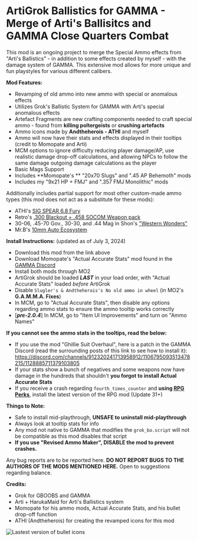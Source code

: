 # ArtiGrok Ballistics for GAMMA - Merge of Arti's Ballisitcs and GAMMA Close Quarters Combat

This mod is an ongoing project to merge the Special Ammo effects from "Arti's Ballistics" - in addition to some effects created by myself - with the damage system of GAMMA. This extensive mod allows for more unique and fun playstyles for various different calibers.

**Mod Features:**
- Revamping of old ammo into new ammo with special or anomalous effects
- Utilizes Grok's Ballistic System for GAMMA with Arti's special anomalous effects
- Artefact Fragments are new crafting components needed to craft special ammo - found from **killing poltergeists** or **crushing artefacts**
- Ammo icons made by **Andtheherois - ATHI** and myself
- Ammo will now have their stats and effects displayed in their tooltips (credit to Momopate and Arti)
- MCM options to ignore difficulty reducing player damage/AP, use realistic damage drop-off calculations, and allowing NPCs to follow the same damage outgoing damage calculations as the player
- Basic Mags Support
- Includes **Momopate's ** "20x70 Slugs" and ".45 AP Behemoth" mods
- Includes my "9x21 HP + FMJ" and ".357 FMJ Monolithic" mods

Additionally includes partial support for most other custom-made ammo types (this mod does not act as a substitute for these mods):
- ATHI's [SIG SPEAR 6.8 Fury](https://discord.com/channels/912320241713958912/1036112180145299536)
- Retro's [.300 Blackout + .458 SOCOM Weapon pack](https://discord.com/channels/912320241713958912/1036727845726204024)
- 30-06, .45-70 Gov., 30-30, and .44 Mag in Shon's ["Western Wonders"](https://discord.com/channels/912320241713958912/1055545995330592848)
- Mr.B's [10mm Auto Ecosystem]([https://discord.com/channels/912320241713958912/1114443301349757088](https://www.moddb.com/mods/stalker-anomaly/addons/mrbs-10mm-auto-ecosystem))

**Install Instructions:** (updated as of July 3, 2024)
- Download this mod from the link above
- Download Momopate's "Actual Accurate Stats" mod found in the [GAMMA Discord](https://discord.com/channels/912320241713958912/1161433800803360808)
- Install both mods through MO2
- ArtiGrok should be loaded _**LAST**_ in your load order, with "Actual Accurate Stats" loaded *before* ArtiGrok
- Disable `Slugler's & Andtheherois's No old ammo in wheel` (in MO2's **G.A.M.M.A. Fixes**)
- In MCM, go to "Actual Accurate Stats", then disable any options regarding ammo stats to ensure the ammo tooltip works correctly
- [_**pre-2.0.4**_] In MCM, go to "Item UI Improvements" and turn on "Ammo Names"

**If you cannot see the ammo stats in the tooltips, read the below:**
- If you use the mod "Ghillie Suit Overhaul", here is a patch in the GAMMA Discord (read the surrounding posts of this link to see how to install it): https://discord.com/channels/912320241713958912/1106795093513478215/1128885711379103805
- If your stats show a bunch of negatives and some weapons now have damage in the hundreds that shouldn't **you forgot to install Actual Accurate Stats**
- If you receive a crash regarding `fourth_times_counter` and **using [RPG Perks](https://github.com/ilrathCXV/RPG-XP-Redux-Orleon-ilrathCXV)**, install the latest version of the RPG mod (Update 31+)

**Things to Note:**
- Safe to install mid-playthrough, **UNSAFE to uninstall mid-playthrough**
- Always look at tooltip stats for info
- Any mod not native to GAMMA that modifies the `grok_bo.script` will not be compatible as this mod disables that script
- **If you use "Revised Ammo Maker", DISABLE the mod to prevent crashes.**

Any bug reports are to be reported here. **DO NOT REPORT BUGS TO THE AUTHORS OF THE MODS MENTIONED HERE.** Open to suggestions regarding balance.

**Credits:**
- Grok for GBOOBS and GAMMA
- Arti + HarukaMaid for Arti's Ballistics system
- Momopate for his ammo mods, Actual Accurate Stats, and his bullet drop-off function 
- ATHI (Andtheherois) for creating the revamped icons for this mod

![Lastest version of bullet icons](https://cdn.discordapp.com/attachments/1065168136577482753/1268793775283765370/image.png?ex=66ddd689&is=66dc8509&hm=7a2ba0167ff62889b5eb30b98227585742b67505a186bcc4811df478a818d267&)
